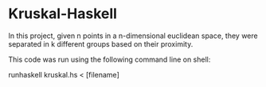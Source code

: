 # Kruskal-Haskell
In this project, given n points in a n-dimensional euclidean space, they were separated in k different groups based on their proximity. 

This code was run using the following command line on shell: 

runhaskell kruskal.hs < [filename]


